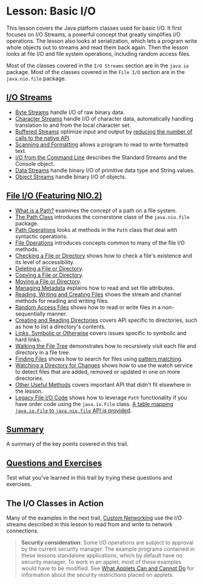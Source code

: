 # Lesson: Basic I/O

This lesson covers the Java platform classes used for basic I/O. It first focuses on I/O Streams, a powerful concept that greatly simplifies I/O operations. The lesson also looks at serialization, which lets a program write whole objects out to streams and read them back again. Then the lesson looks at file I/O and file system operations, including random access files.

Most of the classes covered in the `I/O Streams` section are in the `java.io` package. Most of the classes covered in the `File I/O` section are in the `java.nio.file` package.

## [I/O Streams](./streams.md)

* [Byte Streams]() handle I/O of raw binary data.
* [Character Streams]() handle I/O of character data, automatically handling translation to and from the local character set.
* [Buffered Streams]() optimize input and output by <u>reducing the number of calls to the native API</u>.
* [Scanning and Formatting]() allows a program to read to write formatted text.
* [I/O from the Command Line]() describes the Standard Streams and the Console object.
* [Data Streams]() handle binary I/O of primitive data type and String values.
* [Object Streams]() handle binary I/O of objects.

## [File I/O (Featuring NIO.2)]()

* [What is a Path?]() examines the concept of a path on a file system.
* [The Path Class]() introduces the cornerstone class of the `java.nio.file` package.
* [Path Operations]() looks at methods in the `Path` class that deal with syntactic operations.
* [File Operations]() introduces concepts common to many of the file I/O methods.
* [Checking a File or Directory]() shows how to check a file's existence and its level of accessibility.
* [Deleting a File or Directory]().
* [Copying a File or Directory]().
* [Moving a File or Directory]().
* [Managing Metadata]() explains how to read and set file attributes.
* [Reading, Writing and Creating Files]() shows the stream and channel methods for reading and writing files.
* [Random Access Files]() shows how to read or write files in a non-sequentially manner.
* [Creating and Reading Directories]() covers API specific to directories, such as how to list a directory's contents.
* [Links, Symbolic or Otherwise]() covers issues specific to symbolic and hard links.
* [Walking the File Tree]() demonstrates how to recursively visit each file and directory in a file tree.
* [Finding Files]() shows how to search for files using <u>pattern matching</u>.
* [Watching a Directory for Changes]() shows how to use the watch service to detect files that are added, removed or updated in one on more directories.
* [Other Useful Methods]() covers important API that didn't fit elsewhere in the lesson.
* [Legacy File I/O Code]() shows how to leverage `Path` functionality if you have order code using the `java.io.File` class. <u>A table mapping `java.io.File` to `java.nio.file` API is provided</u>.

## [Summary]()

A summary of the key points covered in this trail.

## [Questions and Exercises]()

Test what you've learned in this trail by trying these questions and exercises.

## The I/O Classes in Action

Many of the examples in the next trail, [Custom Networking]() use the I/O streams described in this lesson to read from and write to network connections.

> **Security consideration**: Some I/O operations are subject to approval by the current security manager. The example programs contained in these lessons standalone applications, which by default have no security manager. To work in an applet, most of these examples would have to be modified. See [What Applets Can and Cannot Do]() for information about the security restrictions placed on applets.





































